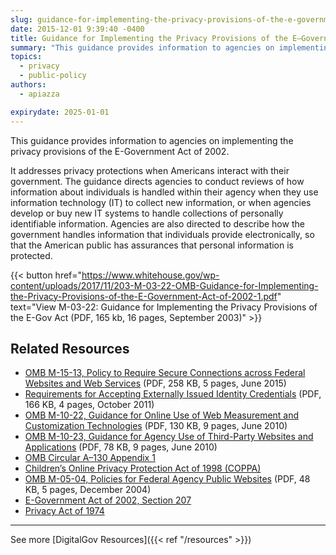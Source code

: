 ```yaml
---
slug: guidance-for-implementing-the-privacy-provisions-of-the-e-government-act-of-2002-m-03-22
date: 2015-12-01 9:39:40 -0400
title: Guidance for Implementing the Privacy Provisions of the E–Government Act of 2002 (M-03–22)
summary: "This guidance provides information to agencies on implementing the privacy provisions of the E-Government Act of 2002. It addresses privacy protections when Americans interact with their government."
topics:
  - privacy
  - public-policy
authors:
  - apiazza

expirydate: 2025-01-01
---
```


This guidance provides information to agencies on implementing the privacy provisions of the E-Government Act of 2002.

It addresses privacy protections when Americans interact with their government. The guidance directs agencies to conduct reviews of how information about individuals is handled within their agency when they use information technology (IT) to collect new information, or when agencies develop or buy new IT systems to handle collections of personally identifiable information. Agencies are also directed to describe how the government handles information that individuals provide electronically, so that the American public has assurances that personal information is protected.

{{< button href="https://www.whitehouse.gov/wp-content/uploads/2017/11/203-M-03-22-OMB-Guidance-for-Implementing-the-Privacy-Provisions-of-the-E-Government-Act-of-2002-1.pdf" text="View M-03-22: Guidance for Implementing the Privacy Provisions of the E-Gov Act (PDF, 165 kb, 16 pages, September 2003)" >}}

## Related Resources

- [OMB M-15-13, Policy to Require Secure Connections across Federal Websites and Web Services](https://www.whitehouse.gov/wp-content/uploads/legacy_drupal_files/omb/memoranda/2015/m-15-13.pdf) (PDF, 258 KB, 5 pages, June 2015)
- [Requirements for Accepting Externally Issued Identity Credentials](https://obamawhitehouse.archives.gov/sites/default/files/omb/assets/egov_docs/ombreqforacceptingexternally_issuedidcred10-6-2011.pdf) (PDF, 166 KB, 4 pages, October 2011)
- [OMB M-10-22, Guidance for Online Use of Web Measurement and Customization Technologies](https://www.whitehouse.gov/wp-content/uploads/legacy_drupal_files/omb/memoranda/2010/m10-22.pdf) (PDF, 130 KB, 9 pages, June 2010)
- [OMB M-10-23, Guidance for Agency Use of Third-Party Websites and Applications](https://www.whitehouse.gov/wp-content/uploads/legacy_drupal_files/omb/memoranda/2010/m10-23.pdf) (PDF, 78 KB, 9 pages, June 2010)
- [OMB Circular A–130 Appendix 1](https://obamawhitehouse.archives.gov/omb/circulars_a130_a130appendix_i)
- [Children’s Online Privacy Protection Act of 1998 (COPPA)](http://www.ftc.gov/ogc/coppa1.htm)
- [OMB M-05-04, Policies for Federal Agency Public Websites](https://www.whitehouse.gov/wp-content/uploads/legacy_drupal_files/omb/memoranda/2005/m05-04.pdf) (PDF, 48 KB, 5 pages, December 2004)
- [E-Government Act of 2002, Section 207](http://www.archives.gov/about/laws/egov-act-section-207.html)
- [Privacy Act of 1974](http://www.justice.gov/opcl/1974privacyact-overview.htm)

---

See more [DigitalGov Resources]({{< ref "/resources" >}})
